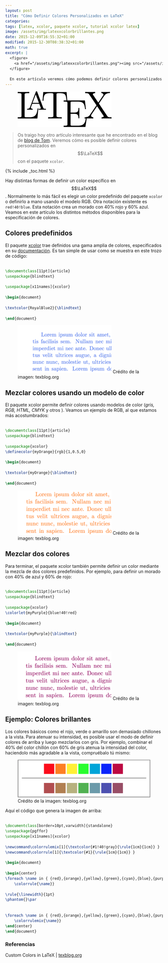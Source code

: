 ```yaml
---
layout: post
title: "Cómo Definir Colores Personalizados en LaTeX"
categories:
tags: [latex, xcolor, paquete xcolor, tutorial xcolor latex]
image: /assets/img/latexxcolorbrillantes.png
date: 2015-12-09T16:55:32+01:00
modified: 2015-12-30T08:38:32+01:00
math: true
excerpt: |
  <figure>
    <a href="/assets/img/latexxcolorbrillantes.png"><img src="/assets/img/latexxcolorbrillantes.png" title="Cómo Definir Colores Personalizados en LaTeX" alt="Cómo Definir Colores Personalizados en LaTeX" /></a>
  </figure>  

  En este artículo veremos cómo podemos definir colores personalizados en LateX usando el paquete xcolor.
---
```


<figure>
  <img src="/assets/img/2013/05/latex_logo.png" title="{{ page.title }}" alt="{{ page.title }}" />
</figure>

> Os traigo hoy otro artículo interesante que he encontrado en el blog de <a href="http://texblog.org" target="_blank" title="http://texblog.org">blog de Tom</a>. Veremos cómo es posible definir colores personalizados en $$\LaTeX$$ con el paquete `xcolor`.

{% include _toc.html %}

<!--ad-->

Hay distintas formas de definir un color específico en $$\LaTeX$$. Normalmente lo más fácil es elegir un color predefinido del paquete `xcolor` o definirlo a mano usando el modelo RGB. Otra notación existente es `red!40!blue`. Esta notación crea un morado con 40% rojo y 60% azul. Veamos en este artículo los distintos métodos disponibles para la especificación de colores.

## Colores predefinidos

El paquete <a href="http://mirrors.ctan.org/macros/latex/contrib/xcolor/xcolor.pdf" target="_blank" title="">xcolor</a> trae definidos una gama amplia de colores, especificados en su <a href="http://mirrors.ctan.org/macros/latex/contrib/xcolor/xcolor.pdf" target="_blank" title="Documentación xcolor">documentación</a>. Es tan simple de usar como se muestra en este trozo de código:

```latex

\documentclass[11pt]{article}
\usepackage{blindtext}

\usepackage[x11names]{xcolor}

\begin{document}

\textcolor{RoyalBlue2}{\blindtext}

\end{document}

```

<figure>
  <a href="/assets/img/xcolorlatex1.png"><img src="/assets/img/xcolorlatex1.png" title="{{ page.title }}" alt="{{ page.title }}" /></a>
  <span class="image-credit">Crédito de la imagen: texblog.org</span>
</figure>

## Mezclar colores usando un modelo de color

El paquete xcolor permite definir colores usando modelos de color (_gris, RGB, HTML, CMYK_ y otros ). Veamos un ejemplo de RGB, al que estamos más acostumbrados:

```latex

\documentclass[11pt]{article}
\usepackage{blindtext}

\usepackage{xcolor}
\definecolor{myOrange}{rgb}{1,0.5,0}

\begin{document}

\textcolor{myOrange}{\blindtext}

\end{document}

```

<figure>
  <a href="/assets/img/xcolorlatex2.png"><img src="/assets/img/xcolorlatex2.png" title="{{ page.title }}" alt="{{ page.title }}" /></a>
  <span class="image-credit">Crédito de la imagen: texblog.org</span>
</figure>

## Mezclar dos colores

Para terminar, el paquete xcolor también permite definir un color mediante la mezcla de dos colores predefinidos. Por ejemplo, para definir un morado con 40% de azul y 60% de rojo:

```latex

\documentclass[11pt]{article}
\usepackage{blindtext}

\usepackage{xcolor}
\colorlet{myPurple}{blue!40!red}

\begin{document}

\textcolor{myPurple}{\blindtext}

\end{document}

```

<figure>
  <a href="/assets/img/xcolorlatex3.png"><img src="/assets/img/xcolorlatex3.png" title="{{ page.title }}" alt="{{ page.title }}" /></a>
  <span class="image-credit">Crédito de la imagen: texblog.org</span>
</figure>

## Ejemplo: Colores brillantes

Los colores básicos como el rojo, verde o amarillo son demasiado chillones a la vista. Para atenuar su intensidad, es posible usar el modo de definir colores de arriba y luego mezclarlos con gris. Por ejemplo, combinar el 40% del color chillón con 60% de gris atenua la intensidad del color, haciendolo más agradable a la vista, compruébalo tú mismo:

<figure>
  <a href="/assets/img/latexxcolorbrillantes.png"><img src="/assets/img/latexxcolorbrillantes.png" title="{{ page.title }}" alt="{{ page.title }}" /></a>
  <span class="image-credit">Crédito de la imagen: texblog.org</span>
</figure>

Aquí el código que genera la imagen de arriba:

```latex

\documentclass[border=10pt,varwidth]{standalone}
\usepackage{pgffor}
\usepackage[x11names]{xcolor}

\newcommand\colorrulemix[1]{\textcolor{#1!40!gray}{\rule{1cm}{1cm}} }
\newcommand\colorrule[1]{\textcolor{#1}{\rule{1cm}{1cm}} }

\begin{document}

\begin{center}
\foreach \name in { {red},{orange},{yellow},{green},{cyan},{blue},{purple}} {
    \colorrule{\name}}

\rule{\linewidth}{1pt}
\phantom{}\par


\foreach \name in { {red},{orange},{yellow},{green},{cyan},{blue},{purple}} {
    \colorrulemix{\name}}
\end{center}
\end{document}

```

### Referencias

Custom Colors in LaTeX \| [texblog.org](http://texblog.org/2015/12/08/custom-colors-in-latex/)
